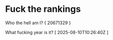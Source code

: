 # Fuck the rankings

Who the hell am I?
{ 20671329 }

What fucking year is it?
[ 2025-08-10T10:26:40Z ]
